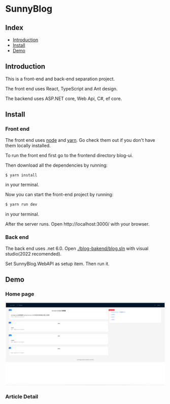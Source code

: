 # SunnyBlog


## Index

- [Introduction](#introduction)
- [Install](#install)
- [Demo](#demo)

## Introduction

This is a front-end and back-end separation project.

The front end uses React, TypeScript and Ant design.

The backend uses ASP.NET core, Web Api, C#, ef core.

## Install

### Front end

The front end uses [node](http://nodejs.org) and [yarn](https://yarnpkg.com/). Go check them out if you don't have them locally installed.

To run the front end first go to the frontend directory blog-ui. 

Then download all the dependencies by running:

```sh
$ yarn install
```

in your terminal.

Now you can start the front-end project by running:

```sh
$ yarn run dev
```

in your terminal.

After the server runs. Open http://localhost:3000/ with your browser.

### Back end

The back end uses .net 6.0. Open [./blog-bakend/blog.sln](./blog-bakend/blog.sln) with visual studio(2022 recomended).

Set SunnyBlog.WebAPI as setup item. Then run it.

## Demo

### Home page

![Home page demo](./static/HomePage.png)

### Article Detail

